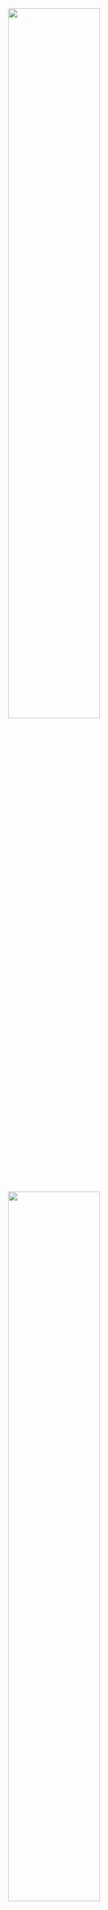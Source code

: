 
<div align="center">
    <img src="docs/introduction/final_device_functioning_front.png" width="60%" height="auto"> <img src="docs/introduction/final_device_functioning_back.jpg" width="60%" height="auto">
    <h1>Front panel power supply with capacitive touchscreen</h1>
</div>


<!-- ______________________________________________________________________________________________________________________________________________________ INTRODUCTION -->
# :rocket: Introduction

The power supply front panel with capacitive touchscreen is a personal project focused on designing and developing a hardware and software solution for real-time configuration and monitoring of up to three independent power supplies. 
The system uses a TFT LCD with a capacitive touchscreen to provide an intuitive, user-friendly interface for controlling the power supplies. 
A custom low-level graphics engine was developed to render text, shapes, and images in a non-blocking manner, ensuring smooth and responsive interactions.

To achieve high performance, data is transferred to the LCD using a 16-bit parallel bus, significantly enhancing the rendering speed and overall user interface responsiveness. 
Multiple input sources are available to the user ( buttons, rotary encoder and touchscreen ), which can be used to navigate the menu pages and modify different components. 
This project combines embedded hardware and software development, emphasizing performance optimization and scalability to create a reliable and efficient control system for power supply management.


A few videos were recoreded to showcase the implemented functionality, and they can be checked out in the [Demo](#fire-demo) section.
Additionally, multiple photos of the project are available there.


<!-- ______________________________________________________________________________________________________________________________________________________ TABLE OF CONTENT -->
# :ledger:Table of content

- [:rocket: Introduction](#rocket-introduction)
- [:ledger:Table of content](#ledgertable-of-content)
- [:page\_facing\_up: About the project](#page_facing_up-about-the-project)
- [:gear: Components](#gear-components)
- [:toolbox: Hardware implementation](#toolbox-hardware-implementation)
- [:computer: Software implementation](#computer-software-implementation)
  - [Menu structure](#menu-structure)
- [:fire: Demo](#fire-demo)
- [:checkered\_flag: Conclusion](#checkered_flag-conclusion)


<!-- ______________________________________________________________________________________________________________________________________________________ ABOUT THE PROJECT -->
# :page_facing_up: About the project

The final system consists of several modules to facilitate the development process and enable easy integration of future improvements. 
These modules include:
1. front panel
2. up to 3 slave power supplies
3. grid power supply - provide voltage the slave power supplies
An important aspect of the design is that the modules are isolated from one another.

The front panel is designed to configure up to three slave power supplies, each with its own serial communication port. 
The slave power supply can function either as a basic power supply or as a battery charger. 
The panel’s functionalities include:
1. changing the operation mode ( battery or supply )
2. adjusting the end-of-charge current ( EOC ) for a battery
3. turning on / off the channel
4. displaying overcurrent protection
5. adjusting the current and voltage
6. displaying the real-time current and voltage of the channel

The inputs available to the users are listed below:
1. 3 on off buttons - one for each power supply, to turn it on or off
2. 1 rotary encoder - user to increment / decrement values and navigate different menus
3. 1 capacitive touchscreen 

The fonts and images used in the front panel are converted by a Python script into binary data, which can then be displayed on the LCD using the MCU.


> [!IMPORTANT]
> The front panel was developed by me in collaboration with a colleague.


<!-- ______________________________________________________________________________________________________________________________________________________ COMPONENTS -->
# :gear: Components

The following list contains the main components needed to build the front panel:
+ main components
    + 1x dsPIC33CK1024MP706 16-bit microcontroller
        + [ Link datasheet dsPIC33CK1024MP706 ]( https://ww1.microchip.com/downloads/en/DeviceDoc/PIC16-L-F18326-18346-Data-Sheet-40001839D.pdf )
    + 1x MRB3511 LCD module, 480x320 TFT
        + [ Link module MRB3511 ]( https://es.aliexpress.com/item/1005005710756860.html?gatewayAdapt=glo2esp )
        + [ Link user manual MRB3511 ]( http://www.lcdwiki.com/res/MRB3511/3.5inch_8&16BIT_Module_MRB3511_User_Manual_EN.pdf )
        + 1x ILI9488 LCD controller
            + [ Link datasheet ILI9488 ]( https://www.hpinfotech.ro/ILI9488.pdf )
        + 1x GT911 capacitive touch controller
            + [ Link datasheet GT911 ]( https://www.fortec-integrated.de/fileadmin/pdf/produkte/Touchcontroller/DDGroup/GT911_Datasheet.pdf)
    + 1x MCP16311 synchronous buck converter 
        + [ Link datasheet MCP16311 ]( https://ww1.microchip.com/downloads/en/DeviceDoc/MCP16311-Family-Data-Sheet-DS20005255C.pdf )
    + multiple buttons and one encoder
+ auxiliary components
    + custom 3D printed parts
    + multiple screws ( 2x M3x8, 4x M3x12 )
    + multiple male and female headers, cables & heat shrink tubes


<!-- ______________________________________________________________________________________________________________________________________________________ HARDWARE IMPLEMENTATION -->
# :toolbox: Hardware implementation

The system's architecture is illustrated below:

**FIGURE: System's architecture**

<img src="docs/hardware_implementation/device_architecture.png" width="110%" height="auto">


To represent the connections' functionalities, the following colors were used:

- ${\textsf{\color{green}green}}$  - AC power supply
- ${\textsf{\color{red}red}}$ and black - DC power supply
- ${\textsf{\color{purple}purple}}$ - digital signals


The front panel's PCB was designed to accommodate the LCD's size.

**FIGURE: Front panel, front view**

<img src="docs/hardware_implementation/front_panel_front.jpg" width="60%" height="auto">


All components were place on the bottom side, to leave the space between the LCD nad the PCB empty.

**FIGURE: Front panel, back view**

<img src="docs/hardware_implementation/front_panel_back.jpg" width="60%" height="auto">


The spacing between the LCD module and the board is minimized by soldering the LCD directly to the PCB. 
This is achieved with 3 custom 3D printed parts, 2 M3 screws, and 2 M3 nuts.

**FIGURE: Front panel, spacers**

<img src="docs/hardware_implementation/front_panel_spacers.jpg" width="40%" height="auto">

**FIGURE: Front panel, bottom view**

<img src="docs/hardware_implementation/front_panel_bottom.jpg" width="70%" height="auto">


<!-- ______________________________________________________________________________________________________________________________________________________ SOFTWARE IMPLEMENTATION -->
# :computer: Software implementation

The software architecture of the system was designed to ensure that the code is non-blocking. 
This design approach significantly enhances the robustness of the device. 
If any component of the system operates outside its established parameters and fails, it will not cause the entire system to halt.

Given that multiple events can occur asynchronously, special attention was given to prevent concurrent access to the same data, ensuring data integrity throughout the system.


<!-- ------------------------------------------------------------------------------------------------------------------------------------------------------ MENU STRUCTURE -->
## Menu structure

The menu is organized into three pages, as follows:
1. **Home page** - displays the current status of each power supply
3. **Settings page** - lists configuration options for each power supply and allows selecting a parameter to modify
5. **Modify parameter page** - allows the user to modify the selected parameter

The menu structure is outlined below, with explanations of each input:

**FIGURE: Home menu**

<img src="docs/software_implementation/front_panel_home_menu.png" width="70%" height="auto">


**TABLE: Home menu functionalities**

| Number | Name               | Description                                                                               |
| :---   | :---               | :---                                                                                      |
| 1      | Ch_on_off_button   | turns the current channel on off; also displays its status ( green - ON, red - OFF )      |
| 2      | V_current          | displays the channel voltage                                                              |
| 3      | I_current          | displays the channel current                                                              |
| 4      | Op_mode            | displays the channel operation mode ( bat-  battery, spl - supply )                       |
| 5      | V_set              | displays the set voltage value                                                            |
| 6      | I_overcurrent_prot | displays if the current protection is triggered ( none - not triggered, red - triggered ) |
| 7      | I_set              | displays the set current value                                                            |
| 8      | Settting_button    | enters the settings menu                                                                  |
| 9      | Home_button        | enters the home menu                                                                      |


**FIGURE: Settings menu**

<img src="docs/software_implementation/front_panel_settings_menu.png" width="70%" height="auto">

**TABLE: Settings menu functionalities**

| Number | Name                    | Description                                                                 |
| :---   | :---                    | :---                                                                        |
| 1      | menu_cursor             | highlights the currently selected menu line ( navigated using the encoder ) |
| 2      | channel_X_mode          | enters the channel X mode configuration page                                |
| 3      | channel_X_EOC_current   | enters the channel X EOC current configuration page                         |
| 4      | go_back_menu            | returns to the previous menu page                                           |
| 5      | channel_X_current_value | displays the current value for channel X                                    |
| 6      | channel_X_current_um    | displays the unit of measurement for channel X                              |

The menu lines can be navigated using the encoder, and the menu page can be changed accordingly.
The "---" means that the respective power supply is not connected.


**FIGURE: Modify parameter menu**

<img src="docs/software_implementation/front_panel_modify_parameter_menu.png" width="70%" height="auto">

**TABLE: Modify parameter menu functionalities**

| Number | Name                 | Description                                                             |
| :---   | :---                 | :---                                                                    |
| 1      | current_param_title  | displays the name of the current parameter                              |
| 2      | decrement_button     | decreases the current value                                             |
| 3      | current_value        | displays the current value                                              |
| 4      | current_um           | displays the unit of measurement                                        |
| 5      | increment_button     | increases the current value                                             |
| 6      | save_value_button    | saves the current value and writes it to the corresponding power supply |
| 7      | abort_process_button | aborts the process and returns to the settings menu                     |


<!-- ______________________________________________________________________________________________________________________________________________________ DEMO -->
# :fire: Demo

Two boards were used for testing: one slave board and one prototyping board ( programmed with the corresponding serial protocol ).
The telemetry data is randomly generated and transmitted to the front panel.
The demo setup is shown below:

**FIGURE: Demo setup front**

<img src="docs/demo/demo_setup_front.jpg" width="80%" height="auto">


**FIGURE: Demo setup back**

<img src="docs/demo/demo_setup_back.jpg" width="80%" height="auto">


The panel's functionalities can be observed live in the following videos:

> [!CAUTION]
> The videos are uploaded on Drive, and the rendering quality in browser is very low, so for optimal performance, they should be downloaded before viewing.

The video links are listed below:
+ adjust the channel's current and voltage using the encoder ( [ link ]( https://drive.google.com/file/d/1pqEe4l5mKh7kp4SnxlGAQvKRMToewaJV/view?usp=sharing ) )
+ change the channel's configuration ( [ link ]( https://drive.google.com/file/d/1e9ajdeINCtV6y16M1vUfGTdUylY8tROb/view?usp=sharing ) )
+ connect and disconnect a channel during operation ( [ link ]( https://drive.google.com/file/d/1AMagE9lXeZ6VxXe9v7Ppqh8tnr0dTL3n/view?usp=sharing ) )

<!-- ______________________________________________________________________________________________________________________________________________________ CONCLUSION -->
# :checkered_flag: Conclusion

This project demonstrates a successful integration of hardware and software to create a responsive and scalable power supply control system. 
By leveraging a high-speed parallel interface and a custom graphics engine, it delivers a smooth and intuitive touchscreen experience suitable for real-time monitoring and configuration. 
The development process highlighted key aspects of embedded systems design, including performance optimization and user interface responsiveness. 

The resulting solution not only meets the initial design goals but also provides a solid foundation for future enhancements or broader applications in embedded control systems.



